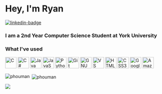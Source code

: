 
<div id="badges" style="display:inline;">
  <h1>Hey, I'm Ryan</h1>
  <a href="https://www.linkedin.com/in/ryanphou/">
      <img src="https://img.shields.io/badge/LinkedIn-blue?logo=linkedin&logoColor=white&style=for-the-badge" alt="linkedin-badge">
  </a>
</div>
<h3>I am a 2nd Year Computer Science Student at York University</h3>
<h3>What I've used</h3>
<p align="left">
  <img src="https://raw.githubusercontent.com/danielcranney/readme-generator/main/public/icons/skills/c-colored.svg" width="36" height="36" alt="C" />
  <img src="https://raw.githubusercontent.com/danielcranney/readme-generator/main/public/icons/skills/csharp-colored.svg" width="36" height="36" alt="C#" />
  <img src="https://raw.githubusercontent.com/danielcranney/readme-generator/main/public/icons/skills/java-colored.svg" width="36" height="36" alt="Java" />
  <img src="https://raw.githubusercontent.com/danielcranney/readme-generator/main/public/icons/skills/javascript-colored.svg" width="36" height="36" alt="JavaScript" />
  <img src="https://raw.githubusercontent.com/danielcranney/readme-generator/main/public/icons/skills/python-colored.svg" width="36" height="36" alt="Python" />
  <img src="https://raw.githubusercontent.com/danielcranney/readme-generator/main/public/icons/skills/git-colored.svg" width="36" height="36" alt="Git" />
  <img src="https://raw.githubusercontent.com/danielcranney/readme-generator/main/public/icons/skills/gnubash.svg" width="36" height="36" alt="GNU Bash" />
  <img src="https://raw.githubusercontent.com/danielcranney/readme-generator/main/public/icons/skills/visualstudiocode.svg" width="36" height="36" alt="VS Code" /></a>
  <img src="https://raw.githubusercontent.com/danielcranney/readme-generator/main/public/icons/skills/html5-colored.svg" width="36" height="36" alt="HTML5" />
  <img src="https://raw.githubusercontent.com/danielcranney/readme-generator/main/public/icons/skills/css3-colored.svg" width="36" height="36" alt="CSS3" />
  <img src="https://raw.githubusercontent.com/danielcranney/readme-generator/main/public/icons/skills/googlecloud-colored.svg" width="36" height="36" alt="Google Cloud" />
  <img src="https://raw.githubusercontent.com/danielcranney/readme-generator/main/public/icons/skills/aws-colored.svg" width="36" height="36" alt="Amazon Web Services" />
</p>

<p><img align="left" src="https://github-readme-stats.vercel.app/api/top-langs?username=phouman&show_icons=true&locale=en&layout=compact" alt="phouman" /></p>

<p>&nbsp;<img align="center" src="https://github-readme-stats.vercel.app/api?username=phouman&show_icons=true&locale=en" alt="phouman" /></p>
<p>
  <img src="https://spotify-recently-played-readme.vercel.app/api?user=21dyckdbkm57gnck7rwsvmwqq"/>
</p>

